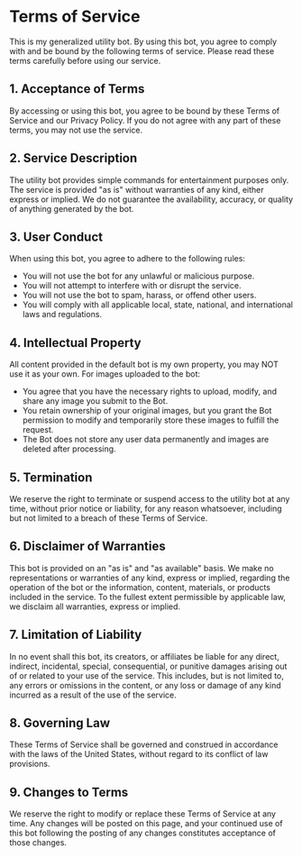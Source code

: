 # Terms of Service

This is my generalized utility bot. By using this bot, you agree to comply with and be bound by the following terms of service. Please read these terms carefully before using our service.

## 1. Acceptance of Terms
By accessing or using this bot, you agree to be bound by these Terms of Service and our Privacy Policy. If you do not agree with any part of these terms, you may not use the service.

## 2. Service Description
The utility bot provides simple commands for entertainment purposes only. The service is provided "as is" without warranties of any kind, either express or implied. We do not guarantee the availability, accuracy, or quality of anything generated by the bot.

## 3. User Conduct
When using this bot, you agree to adhere to the following rules:

- You will not use the bot for any unlawful or malicious purpose.
- You will not attempt to interfere with or disrupt the service.
- You will not use the bot to spam, harass, or offend other users.
- You will comply with all applicable local, state, national, and international laws and regulations.

## 4. Intellectual Property
All content provided in the default bot is my own property, you may NOT use it as your own. For images uploaded to the bot:
- You agree that you have the necessary rights to upload, modify, and share any image you submit to the Bot.
- You retain ownership of your original images, but you grant the Bot permission to modify and temporarily store these images to fulfill the request.
- The Bot does not store any user data permanently and images are deleted after processing.

## 5. Termination
We reserve the right to terminate or suspend access to the utility bot at any time, without prior notice or liability, for any reason whatsoever, including but not limited to a breach of these Terms of Service.

## 6. Disclaimer of Warranties
This bot is provided on an "as is" and "as available" basis. We make no representations or warranties of any kind, express or implied, regarding the operation of the bot or the information, content, materials, or products included in the service. To the fullest extent permissible by applicable law, we disclaim all warranties, express or implied.

## 7. Limitation of Liability
In no event shall this bot, its creators, or affiliates be liable for any direct, indirect, incidental, special, consequential, or punitive damages arising out of or related to your use of the service. This includes, but is not limited to, any errors or omissions in the content, or any loss or damage of any kind incurred as a result of the use of the service.

## 8. Governing Law
These Terms of Service shall be governed and construed in accordance with the laws of the United States, without regard to its conflict of law provisions.

## 9. Changes to Terms
We reserve the right to modify or replace these Terms of Service at any time. Any changes will be posted on this page, and your continued use of this bot following the posting of any changes constitutes acceptance of those changes.

